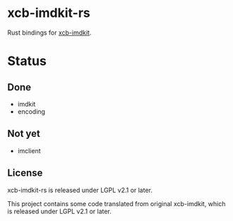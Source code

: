 # xcb-imdkit-rs
Rust bindings for [xcb-imdkit](https://github.com/fcitx/xcb-imdkit).

# Status
## Done
- imdkit
- encoding

## Not yet
- imclient

## License
xcb-imdkit-rs is released under LGPL v2.1 or later.

This project contains some code translated from original xcb-imdkit, which is released under LGPL v2.1 or later.
